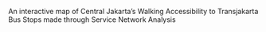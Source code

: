 An interactive map of Central Jakarta’s Walking Accessibility to Transjakarta Bus Stops made through Service Network Analysis
